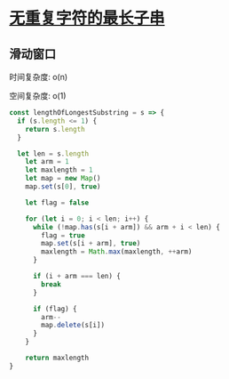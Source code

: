 # [无重复字符的最长子串](https://leetcode-cn.com/problems/longest-substring-without-repeating-characters/)

## 滑动窗口

时间复杂度: o(n)

空间复杂度: o(1)

```js
const lengthOfLongestSubstring = s => {
  if (s.length <= 1) {
    return s.length
  }

  let len = s.length
    let arm = 1
    let maxlength = 1
    let map = new Map()
    map.set(s[0], true)

    let flag = false

    for (let i = 0; i < len; i++) {
      while (!map.has(s[i + arm]) && arm + i < len) {
        flag = true
        map.set(s[i + arm], true)
        maxlength = Math.max(maxlength, ++arm)
      }

      if (i + arm === len) {
        break
      }

      if (flag) {
        arm--
        map.delete(s[i])
      }
    }

    return maxlength
}
```